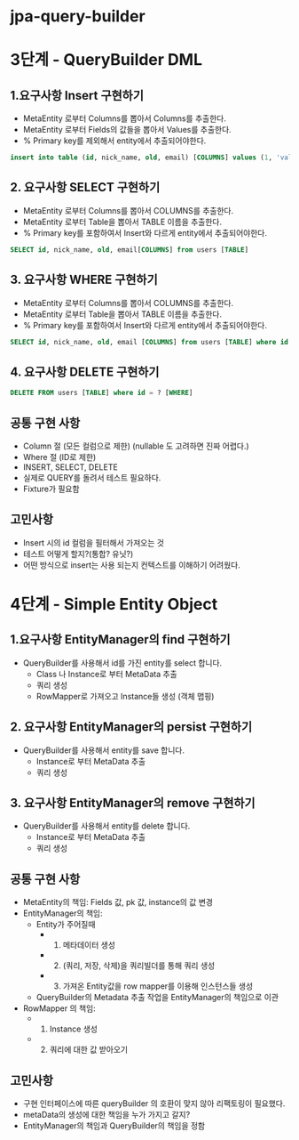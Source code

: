 # jpa-query-builder



# 3단계 - QueryBuilder DML

## 1.요구사항 Insert 구현하기
- MetaEntity 로부터 Columns를 뽑아서 Columns를 추출한다. 
- MetaEntity 로부터 Fields의 값들을 뽑아서 Values를 추출한다.
- % Primary key를 제외해서 entity에서 추출되어야한다.
```sql
insert into table (id, nick_name, old, email) [COLUMNS] values (1, 'value2', 23, 'ASDASD@EMAIL.COM') [VALUES]
```

## 2. 요구사항 SELECT 구현하기
- MetaEntity 로부터 Columns를 뽑아서 COLUMNS를 추출한다.
- MetaEntity 로부터 Table을 뽑아서 TABLE 이름을 추출한다.
- % Primary key를 포함하여서 Insert와 다르게 entity에서 추출되어야한다.
```sql
SELECT id, nick_name, old, email[COLUMNS] from users [TABLE]
```

## 3. 요구사항 WHERE 구현하기
- MetaEntity 로부터 Columns를 뽑아서 COLUMNS를 추출한다.
- MetaEntity 로부터 Table을 뽑아서 TABLE 이름을 추출한다.
- % Primary key를 포함하여서 Insert와 다르게 entity에서 추출되어야한다.

```sql
SELECT id, nick_name, old, email [COLUMNS] from users [TABLE] where id = ? [WHERE]
```

## 4. 요구사항 DELETE 구현하기

```sql
DELETE FROM users [TABLE] where id = ? [WHERE]
```

## 공통 구현 사항
- Column 절 (모든 컬럼으로 제한) (nullable 도 고려하면 진짜 어렵다.)
- Where 절 (ID로 제한)
- INSERT, SELECT, DELETE
- 실제로 QUERY를 돌려서 테스트 필요하다.
- Fixture가 필요함

## 고민사항
- Insert 시의 id 컬럼을 필터해서 가져오는 것
- 테스트 어떻게 할지?(통합? 유닛?)
- 어떤 방식으로 insert는 사용 되는지 컨텍스트를 이해하기 어려웠다.


# 4단계 - Simple Entity Object

## 1.요구사항 EntityManager의 find 구현하기
- QueryBuilder를 사용해서 id를 가진 entity를 select 합니다.
  - Class 나 Instance로 부터 MetaData 추출
  - 쿼리 생성
  - RowMapper로 가져오고 Instance들 생성 (객체 맵핑)
## 2. 요구사항 EntityManager의 persist 구현하기
- QueryBuilder를 사용해서 entity를 save 합니다.
  - Instance로 부터 MetaData 추출
  - 쿼리 생성
  
## 3. 요구사항 EntityManager의 remove 구현하기
- QueryBuilder를 사용해서 entity를 delete 합니다.
  - Instance로 부터 MetaData 추출
  - 쿼리 생성

## 공통 구현 사항
- MetaEntity의 책임: Fields 값, pk 값, instance의 값 변경
- EntityManager의 책임: 
  - Entity가 주어질때 
    - 1. 메타데이터 생성
    - 2. (쿼리, 저장, 삭제)을 쿼리빌더를 통해 쿼리 생성
    - 3. 가져온 Entity값을 row mapper를 이용해 인스턴스들 생성
  - QueryBuilder의 Metadata 추출 작업을 EntityManager의 책임으로 이관
- RowMapper 의 책임:
  - 1. Instance 생성
  - 2. 쿼리에 대한 값 받아오기


## 고민사항
- 구현 인터페이스에 따른 queryBuilder 의 호환이 맞지 않아 리팩토링이 필요했다.
- metaData의 생성에 대한 책임을 누가 가지고 갈지?
- EntityManager의 책임과 QueryBuilder의 책임을 정함